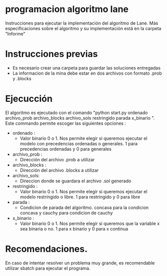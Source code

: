 # programacion algoritmo lane
Instrucciones para ejecutar la implementación del algoritmo de Lane. Más especificaciones sobre el algoritmo y su implementación está en la carpeta "Informe"

# Instrucciones previas
- Es necesario crear una carpeta para guardar las soluciones entregadas
- La informacion de la mina debe estar en dos archivos con formato .prob y .blocks

# Ejecucción
El algoritmo es ejecutado con el comando "python start.py ordenado archivo_prob archivo_blocks archivo_sols restringido parada x_binario ". Este commando permite escoger las siguientes opciones :
- ordenado :
    - Valor binario 0 o 1. Nos permite elegir si queremos ejecutar el modelo con precedencias ordenadas o generales. 1 para precedencias ordenadas y 0 para generales 
- archivo_prob :
    - Dirección del archivo .prob a utilizar    
- archivo_blocks :
    - Dirección del archivo .blocks a utilizar
- archivo_sols:
    - Direccion donde se guardara el archivo .sol generado          
- restringido :
    - Valor binario 0 o 1. Nos permite elegir si queremos ejecutar el modelo restringido o libre. 1 para restringido y 0 para libre     
- parada :
    - Condicion de parada del algoritmo. concava para la condicion concava y cauchy para condicion de cauchy 
- x_binario :
    - Valor binario 0 o 1. Nos permite elegir si queremos que la variable x sea binaria o no. 1 para x binario y 0 para x continua

# Recomendaciones.
En caso de intentar resolver un problema muy grande, es recomendable utilizar sbatch para ejecutar el programa.
